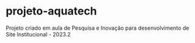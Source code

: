 # projeto-aquatech
Projeto criado em aula de Pesquisa e Inovação para desenvolvimento de Site Institucional - 2023.2
